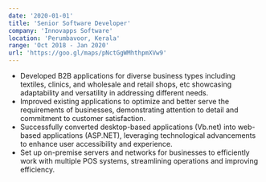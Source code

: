 ```yaml
---
date: '2020-01-01'
title: 'Senior Software Developer'
company: 'Innovapps Software'
location: 'Perumbavoor, Kerala'
range: 'Oct 2018 - Jan 2020'
url: 'https://goo.gl/maps/pNctGgWMhthpmXVw9'
---
```


- Developed B2B applications for diverse business types including textiles, clinics, and wholesale and retail shops, etc showcasing adaptability and versatility in addressing different needs.
- Improved existing applications to optimize and better serve the requirements of businesses, demonstrating attention to detail and commitment to customer satisfaction.
- Successfully converted desktop-based applications (Vb.net) into web-based applications (ASP.NET), leveraging technological advancements to enhance user accessibility and experience.
- Set up on-premise servers and networks for businesses to efficiently work with multiple POS systems, streamlining operations and improving efficiency.
